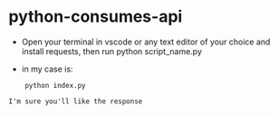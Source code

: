 ﻿# python-consumes-api

- Open your terminal in vscode or any text editor of your choice and install requests, then run python script_name.py

- in my case is:

```
    python index.py
```

    I'm sure you'll like the response

